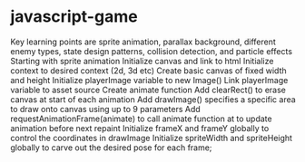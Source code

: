 # javascript-game

Key learning points are sprite animation, parallax background, different enemy types, state design patterns, collision detection, and particle effects
Starting with sprite animation
Initialize canvas and link to html
Initialize context to desired context (2d, 3d etc)
Create basic canvas of fixed width and height
Initialize playerImage variable to new Image()
Link playerImage variable to asset source
Create animate function
Add clearRect() to erase canvas at start of each animation
Add drawImage() specifies a specific area to draw onto canvas using up to 9 parameters
Add requestAnimationFrame(animate) to call animate function at to update animation before next repaint
Initialize frameX and frameY globally to control the coordinates in drawImage
Initialize spriteWidth and spriteHeight globally to carve out the desired pose for each frame;
